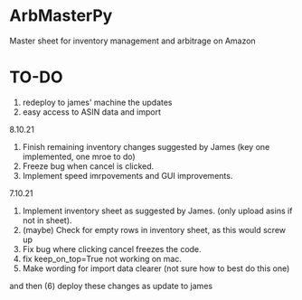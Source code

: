# ArbMasterPy

Master sheet for inventory management and arbitrage on Amazon


# TO-DO
1. redeploy to james' machine the updates
2. easy access to ASIN data and import


8.10.21
1. Finish remaining inventory changes suggested by James (key one implemented, one mroe to do)
2. Freeze bug when cancel is clicked. 
3. Implement speed imrpovements and GUI improvements. 

7.10.21
1. Implement inventory sheet as suggested by James. (only upload asins if not in sheet). 
2. (maybe) Check for empty rows in inventory sheet, as this would screw up 
3. Fix bug where clicking cancel freezes the code. 
4. fix keep_on_top=True not working on mac. 
5. Make wording for import data clearer (not sure how to best do this one)

and then (6) deploy these changes as update to james


